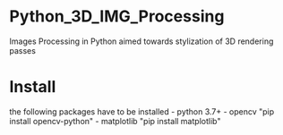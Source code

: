 # Python_3D_IMG_Processing
 Images Processing in Python aimed towards stylization of 3D rendering passes

# Install
the following packages have to be installed 
    - python 3.7+
    - opencv
        "pip install opencv-python"
    - matplotlib
        "pip install matplotlib"